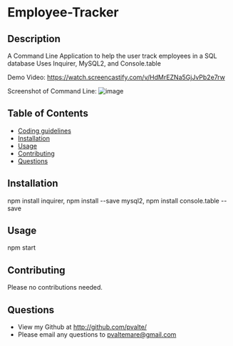 # Employee-Tracker

## Description

A Command Line Application to help the user track employees in a SQL database
Uses Inquirer, MySQL2, and Console.table

Demo Video: https://watch.screencastify.com/v/HdMrEZNa5GjJvPb2e7rw

Screenshot of Command Line: ![image](https://user-images.githubusercontent.com/86697117/141593729-6114aaf5-a3a1-4cd4-ae99-cd0556e781e5.png)

## Table of Contents

* [Coding guidelines](https://github.com/microsoft/vscode/wiki/Coding-Guidelines)
* [Installation](#Installation)
* [Usage](#Usage)
* [Contributing](#Contributing)
* [Questions](#Questions)

## Installation

npm install inquirer, npm install --save mysql2, npm install console.table --save
    
## Usage

npm start
    
## Contributing

Please no contributions needed.
            
## Questions

* View my Github at http://github.com/pvalte/
* Please email any questions to pvaltemare@gmail.com
